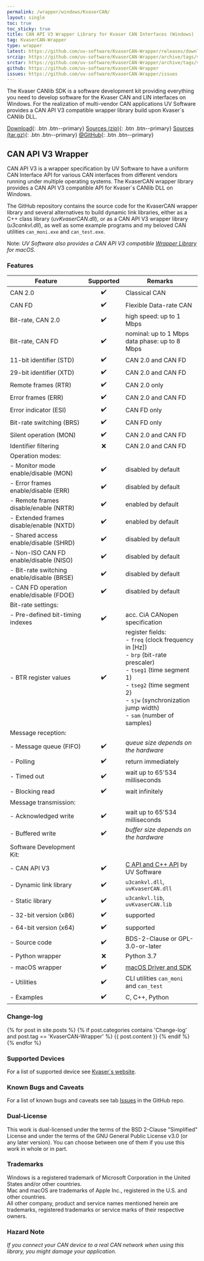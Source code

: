 ```yaml
---
permalink: /wrapper/windows/KvaserCAN/
layout: single
toc: true
toc_sticky: true
title: CAN API V3 Wrapper Library for Kvaser CAN Interfaces (Windows)
tag: KvaserCAN-Wrapper
type: wrapper
latest: https://github.com/uv-software/KvaserCAN-Wrapper/releases/download/v0.2.2/artifacts.zip
srczip: https://github.com/uv-software/KvaserCAN-Wrapper/archive/tags/v0.2.2.zip
srctar: https://github.com/uv-software/KvaserCAN-Wrapper/archive/tags/v0.2.2.tar.gz
github: https://github.com/uv-software/KvaserCAN-Wrapper
issues: https://github.com/uv-software/KvaserCAN-Wrapper/issues
---
```

The Kvaser CANlib SDK is a software development kit providing everything you need to develop software for the Kvaser CAN and LIN interfaces on Windows.
For the realization of multi-vendor CAN applications UV&nbsp;Software provides a CAN&nbsp;API&nbsp;V3 compatible wrapper library build upon Kvaser´s CANlib DLL.

[Download]({{page.latest}}){: .btn .btn--primary}
[Sources (zip)]({{page.srczip}}){: .btn .btn--primary}
[Sources (tar.gz)]({{page.srctar}}){: .btn .btn--primary}
[@GitHub]({{page.github}}){: .btn .btn--primary}

## CAN API V3 Wrapper

CAN&nbsp;API&nbsp;V3 is a wrapper specification by UV&nbsp;Software to have a uniform CAN Interface API for various CAN interfaces from different vendors running under multiple operating systems.
The KvaserCAN wrapper library provides a CAN&nbsp;API&nbsp;V3 compatible API for Kvaser´s CANlib DLL on Windows.

The GitHub repository contains the source code for the KvaserCAN wrapper library and several alternatives to build dynamic link libraries, either as a C++ class library (_uvKvaserCAN.dll_), or as a CAN&nbsp;API&nbsp;V3 wrapper library (_u3cankvl.dll_), as well as some example programs and my beloved CAN utilities `can_moni.exe` and `can_test.exe`.

Note: _UV&nbsp;Software also provides a CAN&nbsp;API&nbsp;V3 compatible [Wrapper Library](/wrapper/KvaserCAN/) for macOS._

### Features

|         Feature          | Supported | Remarks |
| ------------------------ |:----------:| ------- |
| CAN 2.0                  | :heavy_check_mark: | Classical CAN |
| CAN FD                   | :heavy_check_mark: | Flexible Data-rate CAN |
| Bit-rate, CAN 2.0        | :heavy_check_mark: | high speed: up to 1 Mbps |
| Bit-rate, CAN FD         | :heavy_check_mark: | nominal: up to 1 Mbps <br/> data phase: up to 8 Mbps |
| 11-bit identifier (STD)  | :heavy_check_mark: | CAN 2.0 and CAN FD |
| 29-bit identifier (XTD)  | :heavy_check_mark: | CAN 2.0 and CAN FD |
| Remote frames (RTR)      | :heavy_check_mark: | CAN 2.0 only |
| Error frames (ERR)       | :heavy_check_mark: | CAN 2.0 and CAN FD |
| Error indicator (ESI)    | :heavy_check_mark: | CAN FD only |
| Bit-rate switching (BRS) | :heavy_check_mark: | CAN FD only |
| Silent operation (MON)   | :heavy_check_mark: | CAN 2.0 and CAN FD |
| Identifier filtering     | :x: | CAN 2.0 and CAN FD |
| Operation modes: | | |
| - Monitor mode enable/disable (MON)        | :heavy_check_mark: | disabled by default |
| - Error frames enable/disable (ERR)        | :heavy_check_mark: | disabled by default |
| - Remote frames disable/enable (NRTR)      | :heavy_check_mark: | enabled by default |
| - Extended frames disable/enable (NXTD)    | :heavy_check_mark: | enabled by default |
| - Shared access enable/disable (SHRD)      | :heavy_check_mark: | disabled by default |
| - Non-ISO CAN FD enable/disable (NISO)     | :heavy_check_mark: | disabled by default |
| - Bit-rate switching enable/disable (BRSE) | :heavy_check_mark: | disabled by default |
| - CAN FD operation enable/disable (FDOE)   | :heavy_check_mark: | disabled by default |
| Bit-rate settings: | | |
| - Pre-defined bit-timing indexes | :heavy_check_mark: | acc. CiA CANopen specification |
| - BTR register values            | :heavy_check_mark: | register fields:<br/>- `freq` (clock frequency in [Hz])<br/>- `brp` (bit-rate prescaler)<br/>- `tseg1` (time segment 1)<br/>- `tseg2` (time segment 2)<br/>- `sjw` (synchronization jump width)<br/>- `sam` (number of samples) |
| Message reception: | | |
| - Message queue (FIFO) | :heavy_check_mark: | _queue size depends on the hardware_ |
|   - Polling            | :heavy_check_mark: | return immediately |
|   - Timed out          | :heavy_check_mark: | wait up to 65'534 milliseconds |
|   - Blocking read      | :heavy_check_mark: | wait infinitely |
| Message transmission:  | | |
| - Acknowledged write   | :heavy_check_mark: | wait up to 65'534 milliseconds  |
| - Buffered write       | :heavy_check_mark: | _buffer size depends on the hardware_ |
| Software Development Kit: | | |
| - CAN API V3           | :heavy_check_mark: | [C API and C++ API](/wrapper/canapi-v3/) by UV&nbsp;Software |
| - Dynamic link library | :heavy_check_mark: | `u3cankvl.dll`, `uvKvaserCAN.dll` |
| - Static library       | :heavy_check_mark: | `u3cankvl.lib`, `uvKvaserCAN.lib` |
| - 32-bit version (x86) | :heavy_check_mark: | supported |
| - 64-bit version (x64) | :heavy_check_mark: | supported |
| - Source code          | :heavy_check_mark: | BDS-2-Clause or GPL-3.0-or-later |
| - Python wrapper       | :x: | Python 3.7 |
| - macOS wrapper        | :heavy_check_mark: | [macOS Driver and SDK](/wrapper/KvaserCAN/) |
| - Utilities            | :heavy_check_mark: | CLI utilities `can_moni` and `can_test`|
| - Examples             | :heavy_check_mark: | C, C++, Python |

### Change-log

{% for post in site.posts %}
{% if post.categories contains 'Change-log' and post.tag == 'KvaserCAN-Wrapper' %}
{{ post.content }}
{% endif %}
{% endfor %}

### Supported Devices

For a list of supported device see [Kvaser´s website](https://www.kvaser.com/download/#?categories=development-kits-and-tools).

### Known Bugs and Caveats

For a list of known bugs and caveats see tab [Issues]({{page.issues}}) in the GitHub repo.

### Dual-License

This work is dual-licensed under the terms of the BSD 2-Clause "Simplified" License and under the terms of the GNU General Public License v3.0 (or any later version).
You can choose between one of them if you use this work in whole or in part.

### Trademarks

Windows is a registered trademark of Microsoft Corporation in the United States and/or other countries. \
Mac and macOS are trademarks of Apple Inc., registered in the U.S. and other countries. \
All other company, product and service names mentioned herein are trademarks, registered trademarks or service marks of their respective owners.

### Hazard Note

_If you connect your CAN device to a real CAN network when using this library, you might damage your application._
